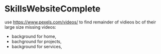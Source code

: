 # SkillsWebsiteComplete

use https://www.pexels.com/videos/ to find remainder of vidieos bc of their large size
missing videos:
- background for home,
- bachground for projects,
- background for services,
